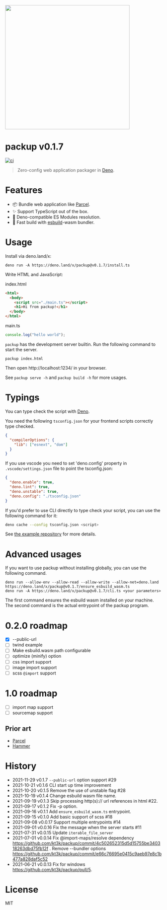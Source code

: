 <img src="https://raw.githubusercontent.com/kt3k/packup/main/docs/logo-v2.svg" width="400" />

# packup v0.1.7

[![ci](https://github.com/kt3k/packup/actions/workflows/ci.yml/badge.svg)](https://github.com/kt3k/packup/actions/workflows/ci.yml)

> Zero-config web application packager in [Deno][Deno].

# Features

- 📦 Bundle web application like [Parcel][Parcel].
- ✨ Support TypeScript out of the box.
- 🦕 Deno-compatible ES Modules resolution.
- 💨 Fast build with [esbuild][esbuild]-wasm bundler.

# Usage

Install via deno.land/x:

```shell
deno run -A https://deno.land/x/packup@v0.1.7/install.ts
```

Write HTML and JavaScript:

index.html

```html
<html>
  <body>
    <script src="./main.ts"></script>
    <h1>Hi from packup!</h1>
  </body>
</html>
```

main.ts

```js
console.log("hello world");
```

`packup` has the development server builtin. Run the following command to start
the server.

```
packup index.html
```

Then open http://localhost:1234/ in your browser.

See `packup serve -h` and `packup build -h` for more usages.

# Typings

You can type check the script with [Deno][Deno].

You need the following `tsconfig.json` for your frontend scripts correctly type
checked.

```json
{
  "compilerOptions": {
    "lib": ["esnext", "dom"]
  }
}
```

If you use vscode you need to set 'deno.config' property in
`.vscode/settings.json` file to point the tsconfig.json:

```json
{
  "deno.enable": true,
  "deno.lint": true,
  "deno.unstable": true,
  "deno.config": "./tsconfig.json"
}
```

If you'd prefer to use CLI directly to type check your script, you can use the
following command for it:

```sh
deno cache --config tsconfig.json <script>
```

See [the example repository](https://github.com/kt3k/packup_example) for more
details.

# Advanced usages

If you want to use packup without installing globally, you can use the following
command.

```
deno run --allow-env --allow-read --allow-write --allow-net=deno.land https://deno.land/x/packup@v0.1.7/ensure_esbuild_wasm.ts
deno run -A https://deno.land/x/packup@v0.1.7/cli.ts <your parameters>
```

The first command ensures the esbuild wasm installed on your machine. The second
command is the actual entrypoint of the packup program.

# 0.2.0 roadmap

- [x] --public-url
- [ ] twind example
- [ ] Make esbuild.wasm path configurable
- [ ] optimize (minify) option
- [ ] css import support
- [ ] image import support
- [ ] scss `@import` support

# 1.0 roadmap

- [ ] import map support
- [ ] sourcemap support

## Prior art

- [Parcel][Parcel]
- [Hammer][Hammer]

# History

- 2021-11-29 v0.1.7 `--public-url` option support #29
- 2021-10-21 v0.1.6 CLI start up time improvement
- 2021-10-20 v0.1.5 Remove the use of unstable flag #28
- 2021-10-19 v0.1.4 Change esbuild wasm file name.
- 2021-09-19 v0.1.3 Skip processing http(s):// url references in html #22.
- 2021-09-17 v0.1.2 Fix -p option.
- 2021-09-16 v0.1.1 Add `ensure_esbuild_wasm.ts` entrypoint.
- 2021-09-15 v0.1.0 Add basic support of scss #18
- 2021-09-08 v0.0.17 Support multiple entrypoints #14
- 2021-09-01 v0.0.16 Fix the message when the server starts #11
- 2021-07-31 v0.0.15 Update `iterable_file_server`
- 2021-07-01 v0.0.14 Fix @import-maps/resolve dependency
  https://github.com/kt3k/packup/commit/4c502652315d5d15755be340318263dbd75fb12f
  . Remove --bundler options
  https://github.com/kt3k/packup/commit/e66c76695e0415c9aeb97e8c1b477a828daf5c52
- 2021-06-21 v0.0.13 Fix for windows https://github.com/kt3k/packup/pull/5.

# License

MIT

[Parcel]: https://parceljs.org/
[Esbuild]: https://esbuild.github.io/
[Deno]: https://deno.land/
[Hammer]: https://github.com/sinclairzx81/hammer
